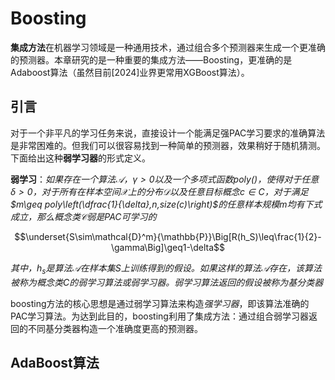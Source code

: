 Boosting
===================================

**集成方法**在机器学习领域是一种通用技术，通过组合多个预测器来生成一个更准确的预测器。本章研究的是一种重要的集成方法——Boosting，更准确的是Adaboost算法（虽然目前[2024]业界更常用XGBoost算法）。

引言
------------------------
对于一个非平凡的学习任务来说，直接设计一个能满足强PAC学习要求的准确算法是非常困难的。但我们可以很容易找到一种简单的预测器，效果稍好于随机猜测。下面给出这种**弱学习器**的形式定义。

**弱学习**：*如果存在一个算法$\mathcal{A}，\gamma>0$以及一个多项式函数$poly()$，使得对于任意$\delta>0$，对于所有在样本空间$\mathcal{X}$上的分布$\mathcal{D}$以及任意目标概念$c\in C$，对于满足$m\geq poly\left(\dfrac{1}{\delta},n,size(c)\right)$的任意样本规模$m$均有下式成立，那么概念类$\mathcal{C}$弱是PAC可学习的*

$$\underset{S\sim\mathcal{D}^m}{\mathbb{P}}\Big[R(h_S)\leq\frac{1}{2}-\gamma\Big]\geq1-\delta$$

*其中，$h_s$是算法$\mathcal{A}$在样本集$S$上训练得到的假设。如果这样的算法$\mathcal{A}$存在，该算法被称为概念类$C$的弱学习算法或弱学习器。弱学习算法返回的假设被称为基分类器*

boosting方法的核心思想是通过弱学习算法来构造$强学习器$，即该算法准确的PAC学习算法。为达到此目的，boosting利用了集成方法：通过组合弱学习器返回的不同基分类器构造一个准确度更高的预测器。

AdaBoost算法
------------------------
